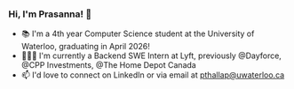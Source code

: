 ### Hi, I'm Prasanna! 👋

- 📚 I'm a 4th year Computer Science student at the University of Waterloo, graduating in April 2026!
- 👩🏾‍💻 I'm currently a Backend SWE Intern at Lyft, previously @Dayforce, @CPP Investments, @The Home Depot Canada
- 📫 I'd love to connect on LinkedIn or via email at pthallap@uwaterloo.ca
<!--**tnsprasanna/tnsprasanna** is a ✨ _special_ ✨ repository because its `README.md` (this file) appears on your GitHub profile.

Here are some ideas to get you started:

- 🔭 I’m currently working on ...
- 🌱 I’m currently learning ...
- 👯 I’m looking to collaborate on ...
- 🤔 I’m looking for help with ...
- 💬 Ask me about ...
- 📫 How to reach me: ...
- 😄 Pronouns: ...
- ⚡ Fun fact: ...
-->
